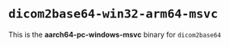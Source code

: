 # `dicom2base64-win32-arm64-msvc`

This is the **aarch64-pc-windows-msvc** binary for `dicom2base64`
